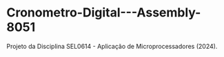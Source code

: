 # Cronometro-Digital---Assembly-8051
Projeto da Disciplina SEL0614 - Aplicação de Microprocessadores (2024).
